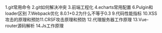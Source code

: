 1.git常用命令
2.git如何解决冲突
3.前端工程化
4.echarts常用配置
6.Pulgin和loader区别
7.Webpack优化
8.0.1+0.2为什么不等于0.3
9.代码性能指标
10.XSS攻击的原理和预防11.CRSF攻击原理和预防
12.代理服务器工作原理
13.Vue-router源码解析
14.Js工作原理